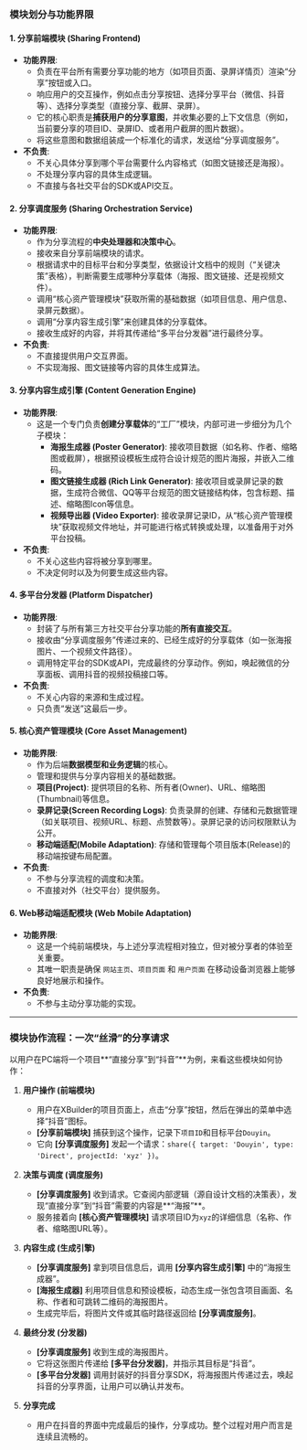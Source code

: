 
### 模块划分与功能界限

#### 1. 分享前端模块 (Sharing Frontend)

* **功能界限**:
    * 负责在平台所有需要分享功能的地方（如项目页面、录屏详情页）渲染“分享”按钮或入口。
    * 响应用户的交互操作，例如点击分享按钮、选择分享平台（微信、抖音等）、选择分享类型（直接分享、截屏、录屏）。
    * 它的核心职责是**捕获用户的分享意图**，并收集必要的上下文信息（例如，当前要分享的项目ID、录屏ID、或者用户截屏的图片数据）。
    * 将这些意图和数据组装成一个标准化的请求，发送给“分享调度服务”。
* **不负责**:
    * 不关心具体分享到哪个平台需要什么内容格式（如图文链接还是海报）。
    * 不处理分享内容的具体生成逻辑。
    * 不直接与各社交平台的SDK或API交互。

#### 2. 分享调度服务 (Sharing Orchestration Service)

* **功能界限**:
    * 作为分享流程的**中央处理器和决策中心**。
    * 接收来自分享前端模块的请求。
    * 根据请求中的目标平台和分享类型，依据设计文档中的规则（“关键决策”表格），判断需要生成哪种分享载体（海报、图文链接、还是视频文件）。
    * 调用“核心资产管理模块”获取所需的基础数据（如项目信息、用户信息、录屏元数据）。
    * 调用“分享内容生成引擎”来创建具体的分享载体。
    * 接收生成好的内容，并将其传递给“多平台分发器”进行最终分享。
* **不负责**:
    * 不直接提供用户交互界面。
    * 不实现海报、图文链接等内容的具体生成算法。

#### 3. 分享内容生成引擎 (Content Generation Engine)

* **功能界限**:
    * 这是一个专门负责**创建分享载体**的“工厂”模块，内部可进一步细分为几个子模块：
        * **海报生成器 (Poster Generator)**: 接收项目数据（如名称、作者、缩略图或截屏），根据预设模板生成符合设计规范的图片海报，并嵌入二维码。
        * **图文链接生成器 (Rich Link Generator)**: 接收项目或录屏记录的数据，生成符合微信、QQ等平台规范的图文链接结构体，包含标题、描述、缩略图Icon等信息。
        * **视频导出器 (Video Exporter)**: 接收录屏记录ID，从“核心资产管理模块”获取视频文件地址，并可能进行格式转换或处理，以准备用于对外平台投稿。
* **不负责**:
    * 不关心这些内容将被分享到哪里。
    * 不决定何时以及为何要生成这些内容。

#### 4. 多平台分发器 (Platform Dispatcher)

* **功能界限**:
    * 封装了与所有第三方社交平台分享功能的**所有直接交互**。
    * 接收由“分享调度服务”传递过来的、已经生成好的分享载体（如一张海报图片、一个视频文件路径）。
    * 调用特定平台的SDK或API，完成最终的分享动作。例如，唤起微信的分享面板、调用抖音的视频投稿接口等。
* **不负责**:
    * 不关心内容的来源和生成过程。
    * 只负责“发送”这最后一步。

#### 5. 核心资产管理模块 (Core Asset Management)

* **功能界限**:
    * 作为后端**数据模型和业务逻辑**的核心。
    * 管理和提供与分享内容相关的基础数据。
    * **项目(Project)**: 提供项目的名称、所有者(Owner)、URL、缩略图(Thumbnail)等信息。
    * **录屏记录(Screen Recording Logs)**: 负责录屏的创建、存储和元数据管理（如关联项目、视频URL、标题、点赞数等）。录屏记录的访问权限默认为公开。
    * **移动端适配(Mobile Adaptation)**: 存储和管理每个项目版本(Release)的移动端按键布局配置。
* **不负责**:
    * 不参与分享流程的调度和决策。
    * 不直接对外（社交平台）提供服务。

#### 6. Web移动端适配模块 (Web Mobile Adaptation)

* **功能界限**:
    * 这是一个纯前端模块，与上述分享流程相对独立，但对被分享者的体验至关重要。
    * 其唯一职责是确保 `网站主页`、`项目页面` 和 `用户页面` 在移动设备浏览器上能够良好地展示和操作。
* **不负责**:
    * 不参与主动分享功能的实现。

---

### 模块协作流程：一次“丝滑”的分享请求

以用户在PC端将一个项目**“直接分享”到“抖音”**为例，来看这些模块如何协作：

1.  **用户操作 (前端模块)**
    * 用户在XBuilder的项目页面上，点击“分享”按钮，然后在弹出的菜单中选择“抖音”图标。
    * **[分享前端模块]** 捕获到这个操作，记录下`项目ID`和目标平台`Douyin`。
    * 它向 **[分享调度服务]** 发起一个请求：`share({ target: 'Douyin', type: 'Direct', projectId: 'xyz' })`。

2.  **决策与调度 (调度服务)**
    * **[分享调度服务]** 收到请求。它查阅内部逻辑（源自设计文档的决策表），发现“直接分享”到“抖音”需要的内容是**“海报”**。
    * 服务接着向 **[核心资产管理模块]** 请求项目ID为`xyz`的详细信息（名称、作者、缩略图URL等）。

3.  **内容生成 (生成引擎)**
    * **[分享调度服务]** 拿到项目信息后，调用 **[分享内容生成引擎]** 中的“海报生成器”。
    * **[海报生成器]** 利用项目信息和预设模板，动态生成一张包含项目画面、名称、作者和可跳转二维码的海报图片。
    * 生成完毕后，将图片文件或其临时路径返回给 **[分享调度服务]**。

4.  **最终分发 (分发器)**
    * **[分享调度服务]** 收到生成的海报图片。
    * 它将这张图片传递给 **[多平台分发器]**，并指示其目标是“抖音”。
    * **[多平台分发器]** 调用封装好的抖音分享SDK，将海报图片传递过去，唤起抖音的分享界面，让用户可以确认并发布。

5.  **分享完成**
    * 用户在抖音的界面中完成最后的操作，分享成功。整个过程对用户而言是连续且流畅的。
